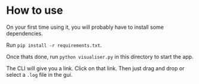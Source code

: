 # How to use  

On your first time using it, you will probably have to install some dependencies.  

Run `pip install -r requirements.txt`.  

Once thats done, run `python visualiser.py` in this directory to start the app.  

The CLI will give you a link. Click on that link. Then just drag and drop or select a `.log` file in the gui.  